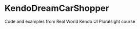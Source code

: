 KendoDreamCarShopper
====================

Code and examples from Real World Kendo UI Pluralsight course
